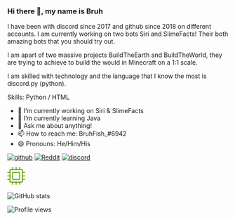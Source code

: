 ### Hi there 👋, my name is Bruh
I have been with discord since 2017 and github since 2018 on different accounts. I am currently working on two bots Siri and SlimeFacts! Their both amazing bots that you should try out.

I am apart of two massive projects BuildTheEarth and BuildTheWorld, they are trying to achieve to build the would in Minecraft on a 1:1 scale.

I am skilled with technology and the language that I know the most is discord.py (python). 

Skills: Python / HTML

- 🔭 I’m currently working on Siri & SlimeFacts 
- 🌱 I’m currently learning Java 
- 💬 Ask me about anything! 
- 📫 How to reach me: BruhFish_#6942 
- 😄 Pronouns: He/Him/His 


[<img src='https://cdn.jsdelivr.net/npm/simple-icons@3.0.1/icons/github.svg' alt='github' height='40'>](https://github.com/BruhFish)  [<img src='https://cdn.jsdelivr.net/npm/simple-icons@3.0.1/icons/reddit.svg' alt='Reddit' height='40'>](https://www.reddit.com/user/StrangerThingsMike)  [<img src='https://cdn.jsdelivr.net/npm/simple-icons@3.0.1/icons/discord.svg' alt='discord' height='40'>](BruhFish_#6942)  

<a href='https://docs.github.com/en/developers'><img src='https://raw.githubusercontent.com/acervenky/animated-github-badges/master/assets/devbadge.gif' width='40' height='40'></a> 

![GitHub stats](https://github-readme-stats.vercel.app/api?username=BruhFish&show_icons=true)  

![Profile views](https://gpvc.arturio.dev/BruhFish)  
